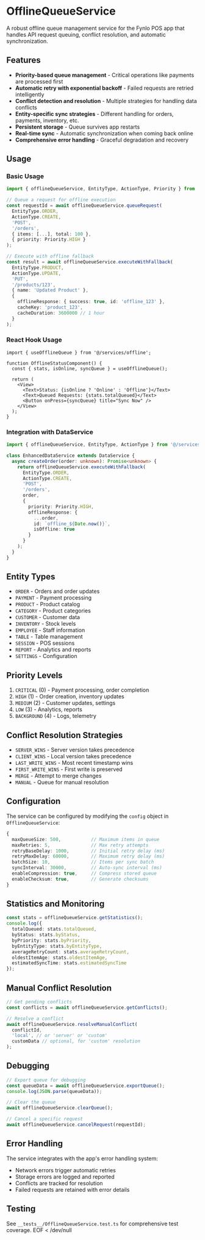 # OfflineQueueService

A robust offline queue management service for the Fynlo POS app that handles API request queuing, conflict resolution, and automatic synchronization.

## Features

- **Priority-based queue management** - Critical operations like payments are processed first
- **Automatic retry with exponential backoff** - Failed requests are retried intelligently
- **Conflict detection and resolution** - Multiple strategies for handling data conflicts
- **Entity-specific sync strategies** - Different handling for orders, payments, inventory, etc.
- **Persistent storage** - Queue survives app restarts
- **Real-time sync** - Automatic synchronization when coming back online
- **Comprehensive error handling** - Graceful degradation and recovery

## Usage

### Basic Usage

```typescript
import { offlineQueueService, EntityType, ActionType, Priority } from '@/services/offline';

// Queue a request for offline execution
const requestId = await offlineQueueService.queueRequest(
  EntityType.ORDER,
  ActionType.CREATE,
  'POST',
  '/orders',
  { items: [...], total: 100 },
  { priority: Priority.HIGH }
);

// Execute with offline fallback
const result = await offlineQueueService.executeWithFallback(
  EntityType.PRODUCT,
  ActionType.UPDATE,
  'PUT',
  '/products/123',
  { name: 'Updated Product' },
  {
    offlineResponse: { success: true, id: 'offline_123' },
    cacheKey: 'product_123',
    cacheDuration: 3600000 // 1 hour
  }
);
```

### React Hook Usage

```tsx
import { useOfflineQueue } from '@/services/offline';

function OfflineStatusComponent() {
  const { stats, isOnline, syncQueue } = useOfflineQueue();
  
  return (
    <View>
      <Text>Status: {isOnline ? 'Online' : 'Offline'}</Text>
      <Text>Queued Requests: {stats.totalQueued}</Text>
      <Button onPress={syncQueue} title="Sync Now" />
    </View>
  );
}
```

### Integration with DataService

```typescript
import { offlineQueueService, EntityType, ActionType } from '@/services/offline';

class EnhancedDataService extends DataService {
  async createOrder(order: unknown): Promise<unknown> {
    return offlineQueueService.executeWithFallback(
      EntityType.ORDER,
      ActionType.CREATE,
      'POST',
      '/orders',
      order,
      {
        priority: Priority.HIGH,
        offlineResponse: { 
          ...order, 
          id: `offline_${Date.now()}`,
          isOffline: true 
        }
      }
    );
  }
}
```

## Entity Types

- `ORDER` - Orders and order updates
- `PAYMENT` - Payment processing
- `PRODUCT` - Product catalog
- `CATEGORY` - Product categories
- `CUSTOMER` - Customer data
- `INVENTORY` - Stock levels
- `EMPLOYEE` - Staff information
- `TABLE` - Table management
- `SESSION` - POS sessions
- `REPORT` - Analytics and reports
- `SETTINGS` - Configuration

## Priority Levels

1. `CRITICAL` (0) - Payment processing, order completion
2. `HIGH` (1) - Order creation, inventory updates
3. `MEDIUM` (2) - Customer updates, settings
4. `LOW` (3) - Analytics, reports
5. `BACKGROUND` (4) - Logs, telemetry

## Conflict Resolution Strategies

- `SERVER_WINS` - Server version takes precedence
- `CLIENT_WINS` - Local version takes precedence
- `LAST_WRITE_WINS` - Most recent timestamp wins
- `FIRST_WRITE_WINS` - First write is preserved
- `MERGE` - Attempt to merge changes
- `MANUAL` - Queue for manual resolution

## Configuration

The service can be configured by modifying the `config` object in `OfflineQueueService`:

```typescript
{
  maxQueueSize: 500,           // Maximum items in queue
  maxRetries: 5,               // Max retry attempts
  retryBaseDelay: 1000,        // Initial retry delay (ms)
  retryMaxDelay: 60000,        // Maximum retry delay (ms)
  batchSize: 10,               // Items per sync batch
  syncInterval: 30000,         // Auto-sync interval (ms)
  enableCompression: true,     // Compress stored queue
  enableChecksum: true,        // Generate checksums
}
```

## Statistics and Monitoring

```typescript
const stats = offlineQueueService.getStatistics();
console.log({
  totalQueued: stats.totalQueued,
  byStatus: stats.byStatus,
  byPriority: stats.byPriority,
  byEntityType: stats.byEntityType,
  averageRetryCount: stats.averageRetryCount,
  oldestItemAge: stats.oldestItemAge,
  estimatedSyncTime: stats.estimatedSyncTime
});
```

## Manual Conflict Resolution

```typescript
// Get pending conflicts
const conflicts = await offlineQueueService.getConflicts();

// Resolve a conflict
await offlineQueueService.resolveManualConflict(
  conflictId,
  'local', // or 'server' or 'custom'
  customData // optional, for 'custom' resolution
);
```

## Debugging

```typescript
// Export queue for debugging
const queueData = await offlineQueueService.exportQueue();
console.log(JSON.parse(queueData));

// Clear the queue
await offlineQueueService.clearQueue();

// Cancel a specific request
await offlineQueueService.cancelRequest(requestId);
```

## Error Handling

The service integrates with the app's error handling system:

- Network errors trigger automatic retries
- Storage errors are logged and reported
- Conflicts are tracked for resolution
- Failed requests are retained with error details

## Testing

See `__tests__/OfflineQueueService.test.ts` for comprehensive test coverage.
EOF < /dev/null